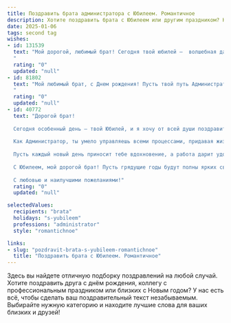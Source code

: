 ```yaml
---
title: Поздравить брата администратора с Юбилеем. Романтичное
description: Хотите поздравить брата с Юбилеем или другим праздником? Наш ИИ создаст незабываемое поздравление, а вы обязательно выделитесь среди других.  
date: 2025-01-06
tags: second tag
wishes:
- id: 131539
  text: "Мой дорогой, любимый брат! Сегодня твой юбилей –  волшебная дата,  отражающая  твою яркую, неповторимую  личность.  Ты –  настоящий администратор своей жизни,  умело  руководящий ею, создающий уют и красоту вокруг себя.  Пусть эта  любовь к порядку и гармонии  сопровождает тебя всегда, а сердце  будет переполнено  счастьем и нежностью.  С днем рождения,  мой  драгоценный!  Пусть  каждый твой день будет  наполнен  радостью,  а  жизнь –  прекрасной сказкой!
  "
  rating: "0"
  updated: "null"
- id: 81802
  text: "Мой любимый брат, с Днем рождения! Пусть твой путь Администратора будет усеян цветами успеха, а каждый день будет наполнен яркими красками счастья. Желаю тебе всегда оставаться таким же светлым, добрым и любящим, как ты есть!
  "
  rating: "0"
  updated: "null"
- id: 40772
  text: "Дорогой брат!
  
  Сегодня особенный день — твой Юбилей, и я хочу от всей души поздравить тебя! В этот момент мы отмечаем не просто очередной год, а каждую минуту, каждый опыт и каждую мечту, которые сформировали тебя как личность.
  
  Как Администратор, ты умело управляешь всеми процессами, придавая жизни порядок и уют, но я знаю, что в твоем сердце есть место и для романтики, и для тепла. Ты — не только мастер своего дела, но и человек с богатым внутренним миром, который способен вдохновлять и дарить радость окружающим.
  
  Пусть каждый новый день приносит тебе вдохновение, а работа дарит удовлетворение. Желаю, чтобы твой жизненный путь был освещен яркими моментами, которые будут согревать душу, а любовь и счастье всегда были рядом.
  
  С Юбилеем, мой дорогой брат! Пусть грядущие годы будут полны ярких свершений, удивительных событий и сказочных мечт, которые обязательно сбудутся!
  
  С любовью и наилучшими пожеланиями!"
  rating: "0"
  updated: "null"

selectedValues:
  recipients: "brata"
  holidays: "s-yubileem"
  professions: "administrator"
  style: "romantichnoe"

links:
- slug: "pozdravit-brata-s-yubileem-romantichnoe"
  title: "Поздравить брата с Юбилеем. Романтичное"
---
```


Здесь вы найдете отличную подборку поздравлений на любой случай.
Хотите поздравить друга с днём рождения, коллегу с профессиональным праздником или близких с Новым годом? У нас есть всё, чтобы сделать ваш поздравительный текст незабываемым. Выбирайте нужную категорию и находите лучшие слова для ваших близких и друзей!
